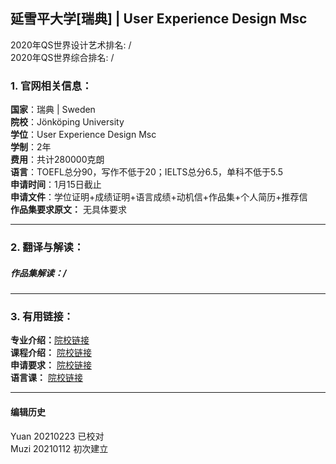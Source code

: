 ## 延雪平大学[瑞典] | User Experience Design Msc

2020年QS世界设计艺术排名: /  
2020年QS世界综合排名: /  

### 1. 官网相关信息：  
**国家**：瑞典 | Sweden  
**院校**：Jönköping University  
**学位**：User Experience Design Msc    
**学制**：2年    
**费用**：共计280000克朗  
**语言**：TOEFL总分90，写作不低于20；IELTS总分6.5，单科不低于5.5  
**申请时间**：1月15日截止  
**申请文件**：学位证明+成绩证明+语言成绩+动机信+作品集+个人简历+推荐信  
**作品集要求原文：** 无具体要求  

---

### 2. 翻译与解读：  

##### 作品集解读：/  

---

### 3. 有用链接：  

**专业介绍：**[院校链接](https://ju.se/en/study-at-ju/our-programmes/master-programmes/user-experience-design.html)  
**课程介绍：** [院校链接](https://ju.se/en/study-at-ju/our-programmes/master-programmes/user-experience-design.html)  
**申请要求：** [院校链接](https://ju.se/en/study-at-ju/admissions/masters-admission-guide.html)  
**语言课：** [院校链接](https://ju.se/en/study-at-ju/admissions/language-requirements.html)  

---


#### 编辑历史  
Yuan 20210223 已校对    
Muzi 20210112 初次建立  
